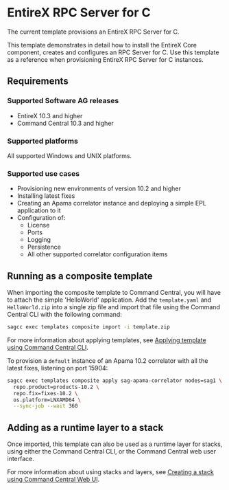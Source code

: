 <!-- Copyright 2018 Software AG, Darmstadt, Germany and/or its licensors

   SPDX-License-Identifier: Apache-2.0

    Licensed under the Apache License, Version 2.0 (the "License");
    you may not use this file except in compliance with the License.
    You may obtain a copy of the License at

        http://www.apache.org/licenses/LICENSE-2.0

    Unless required by applicable law or agreed to in writing, software
    distributed under the License is distributed on an "AS IS" BASIS,
     WITHOUT WARRANTIES OR CONDITIONS OF ANY KIND, either express or implied.
     See the License for the specific language governing permissions and

     limitations under the License.                                                  

-->

# EntireX RPC Server for C

The current template provisions an EntireX RPC Server for C.

This template demonstrates in detail how to install the EntireX Core component, creates and configures an RPC Server for C. Use this template as a reference when provisioning EntireX RPC Server for C instances.

## Requirements

### Supported Software AG releases

* EntireX 10.3 and higher
* Command Central 10.3 and higher

### Supported platforms

All supported Windows and UNIX platforms.

### Supported use cases

* Provisioning new environments of version 10.2 and higher
* Installing latest fixes
* Creating an Apama correlator instance and deploying a simple EPL application to it
* Configuration of:
  * License
  * Ports
  * Logging
  * Persistence
  * All other supported correlator configuration items

## Running as a composite template

When importing the composite template to Command Central, you will have to
attach the simple 'HelloWorld' application. Add the `template.yaml` and
`HelloWorld.zip` into a single zip file and import that file using the Command Central CLI with the following command:

```bash
sagcc exec templates composite import -i template.zip
```

For more information about applying templates, see [Applying template using Command Central CLI](https://github.com/SoftwareAG/sagdevops-templates/wiki/Using-default-templates#applying-template-using-command-central-cli).

To provision a `default` instance of an Apama 10.2 correlator with all the
latest fixes, listening on port 15904:

```bash
sagcc exec templates composite apply sag-apama-correlator nodes=sag1 \
  repo.product=products-10.2 \
  repo.fix=fixes-10.2 \
  os.platform=LNXAMD64 \
  --sync-job --wait 360
```

## Adding as a runtime layer to a stack

Once imported, this template can also be used as a runtime layer for stacks,
using either the Command Central CLI, or the Command Central web user interface.

For more information about using stacks and layers, see [Creating a stack using Command Central Web UI](https://github.com/SoftwareAG/sagdevops-templates/wiki/Using-default-templates#creating-a-new-stack-using-web-ui).
